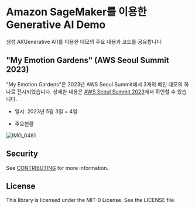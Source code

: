 # Amazon SageMaker를 이용한 Generative AI Demo

생성 AI(Generative AI)를 이용한 데모의 주요 내용과 코드를 공유합니다.

## "My Emotion Gardens" (AWS Seoul Summit 2023)

"My Emotion Gardens"은 2023년 AWS Seoul Summit에서 3개의 메인 데모의 하나로 전시되었습니다. 상세한 내용은 [AWS Seoul Summit 2023](https://github.com/aws-samples/generative-ai-demo-using-amazon-sagemaker-jumpstart-kr/tree/main/AWS-Summit-Seoul-2023)에서 확인할 수 있습니다.

- 일시: 2023년 5월 3일 ~ 4일

- 주요현황 

![IMG_0481](https://user-images.githubusercontent.com/52392004/236055374-ecdc1c2f-245f-42c7-b9f6-830927ec484c.jpg)


## Security

See [CONTRIBUTING](CONTRIBUTING.md#security-issue-notifications) for more information.

## License

This library is licensed under the MIT-0 License. See the LICENSE file.


